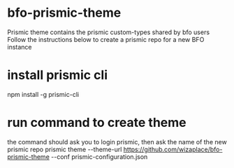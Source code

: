 # bfo-prismic-theme
Prismic theme contains the prismic custom-types shared by bfo users
Follow the instructions below to create a prismic repo for a new BFO instance

# install prismic cli 
npm install -g prismic-cli

# run command to create theme
the command should ask you to login prismic, then ask the name of the new prismic repo
prismic theme --theme-url https://github.com/wizaplace/bfo-prismic-theme --conf prismic-configuration.json
